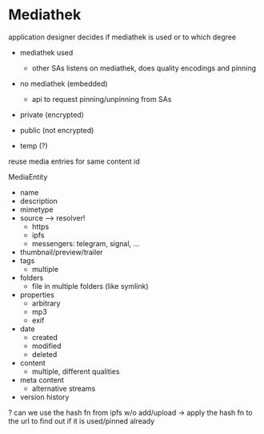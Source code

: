 Mediathek
=========

application designer decides if mediathek is used or to which degree

- mediathek used
    - other SAs listens on mediathek, does quality encodings and pinning
- no mediathek (embedded)
    - api to request pinning/unpinning from SAs

- private (encrypted)
- public (not encrypted)
- temp (?)

reuse media entries for same content id 

MediaEntity
- name
- description
- mimetype
- source --> resolver!
    - https 
    - ipfs
    - messengers: telegram, signal, ...
- thumbnail/preview/trailer
- tags
    - multiple
- folders
    - file in multiple folders (like symlink)
- properties
    - arbitrary
    - mp3
    - exif
- date
    - created
    - modified
    - deleted
- content
    - multiple, different qualities
- meta content
    - alternative streams
- version history


? can we use the hash fn from ipfs w/o add/upload
    -> apply the hash fn to the url to find out if it is used/pinned already 
